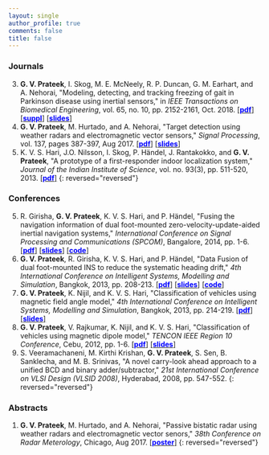 ```yaml
---
layout: single
author_profile: true
comments: false
title: false
---
```


### Journals
<!---
4. **G. V. Prateek**, Y-E. Ju, and A. Nehorai, "Sparsity-assisted signal denoising and pattern recognition in time-series data," submitted.
-->
3. **G. V. Prateek**, I. Skog, M. E. McNeely, R. P. Duncan, G. M. Earhart, and A. Nehorai, "Modeling, detecting, and tracking freezing of gait in Parkinson disease using inertial sensors," in _IEEE Transactions on Biomedical Engineering_, vol. 65, no. 10, pp. 2152-2161, Oct. 2018. [\[<span style="color:blue">**pdf**</span>\]](/research/freezegait/pdfs/[IEEEBME]Prateek_et_al-2018-Modeling_Detecting_Tracking_Gait_Parkinson_TBME_2017.pdf) [\[<span style="color:blue">**suppl**</span>\]](/research/freezegait/pdfs/[IEEEBME]Prateek_et_al-2018-Supplemental_Material.pdf) [\[<span style="color:blue">**slides**</span>\]](/research/freezegait/pdfs/[Slides]Prateek_et_al-2018-FOG_Detection.pdf)
2. **G. V. Prateek**, M. Hurtado, and A. Nehorai, "Target detection using weather radars and electromagnetic vector sensors," _Signal Processing_, vol. 137, pages 387-397, Aug 2017. [\[<span style="color:blue">**pdf**</span>\]](/research/wradaremvs/pdfs/[SigProc]Prateek_et_al-2017-Target_detection_using_weather_radar_and_EMVS.pdf) [\[<span style="color:blue">**slides**</span>\]](/research/wradaremvs/pdfs/[Slides]Prateek_2017-Target_detection_using_weather_radar_and_EMVS.pdf)
1. K. V. S. Hari, J.O. Nilsson, I. Skog, P. Händel, J. Rantakokko, and **G. V. Prateek**, "A prototype of a first-responder indoor localization system," _Journal of the Indian Institute of Science_, vol. no. 93(3), pp. 511-520, 2013. [\[<span style="color:blue">**pdf**</span>\]](/research/indoorpos/pdfs/[JofIISc]Hari_et_al-2013-A_prototype_of_a_first_responder_localization_system.pdf)
{: reversed="reversed"}

### Conferences
5. R. Girisha, **G. V. Prateek**, K. V. S. Hari, and P. Händel, "Fusing the navigation information of dual foot-mounted zero-velocity-update-aided inertial navigation systems," _International Conference on Signal Processing and Communications (SPCOM)_, Bangalore, 2014, pp. 1-6. [\[<span style="color:blue">**pdf**</span>\]](/research/indoorpos/pdfs/[IEEESPCOM]Girisha_et_al-2013-Fusing_the_navigation_information_of_dual_foot-mounted_ZUPT-aided_INS.pdf) [\[<span style="color:blue">**slides**</span>\]](/research/indoorpos/pdfs/[Slides]Girisha_et_al-Centroid_method.pdf) [\[<span style="color:blue">**code**</span>\]](https://github.com/prateekgv/openshoe-centroid_method)
4. **G. V. Prateek**, R. Girisha, K. V. S. Hari, and P. Händel, "Data Fusion of dual foot-mounted INS to reduce the systematic heading drift," _4th International Conference on Intelligent Systems, Modelling and Simulation_, Bangkok, 2013, pp. 208-213. [\[<span style="color:blue">**pdf**</span>\]](/research/indoorpos/pdfs/[IEEEISMS]Prateek_et_al-2013-Data_fusion_of_dual_foot-mounted_INS_to_reduce_systematic_heading_drift.pdf) [\[<span style="color:blue">**slides**</span>\]](/research/indoorpos/pdfs/[Slides]Prateek_et_al-Sphere_limit_method.pdf) [\[<span style="color:blue">**code**</span>\]](https://github.com/prateekgv/openshoe-sphere_limit)
3. **G. V. Prateek**, K. Nijil, and K. V. S. Hari, "Classification of vehicles using magnetic field angle model," _4th International Conference on Intelligent Systems, Modelling and Simulation_, Bangkok, 2013, pp. 214-219. [\[<span style="color:blue">**pdf**</span>\]](/research/vehclass/pdfs/[IEEEISMS]Prateek_et_al-2013-Classification_of_vehicles_using_magnetic_field_angle_model.pdf) [\[<span style="color:blue">**slides**</span>\]](/research/vehclass/pdfs/mfma_isms2013_hari.pdf)
2. **G. V. Prateek**, V. Rajkumar, K. Nijil, and K. V. S. Hari, "Classification of vehicles using magnetic dipole model," _TENCON IEEE Region 10 Conference_, Cebu, 2012, pp. 1-6. [\[<span style="color:blue">**pdf**</span>\]](/research/vehclass/pdfs/[IEEETENCON]Prateek_et_al-2012-Classification_of_vehicles_using_magnetic_dipole_model.pdf) [\[<span style="color:blue">**slides**</span>\]](/research/vehclass/pdfs/mdm_hari_tencon_final.pdf)
1. S. Veeramachaneni, M. Kirthi Krishan, **G. V. Prateek**, S. Sen, B. Sanklecha, and M. B. Srinivas, "A novel carry-look ahead approach to a unified BCD and binary adder/subtractor," _21st International Conference on VLSI Design (VLSID 2008)_, Hyderabad, 2008, pp. 547-552.
{: reversed="reversed"}

### Abstracts
1. **G. V. Prateek**, M. Hurtado, and A. Nehorai, "Passive bistatic radar using weather radars and electromagnetic vector senors," _38th Conference on Radar Meterology_, Chicago, Aug 2017. [\[<span style="color:blue">**poster**</span>\]](/research/wradaremvs/pdfs/[Poster]Prateek_2017-Target_detection_using_weather_radar_and_EMVS.pdf)
{: reversed="reversed"}